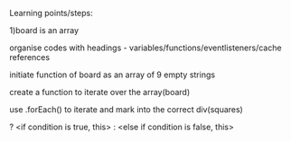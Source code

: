 Learning points/steps:

1)board is an array

organise codes with headings - variables/functions/eventlisteners/cache references

initiate function of board as an array of 9 empty strings

create a function to iterate over the array(board)

use .forEach() to iterate and mark into the correct div(squares)

<condition> ? <if condition is true, this> : <else if condition is false, this>

